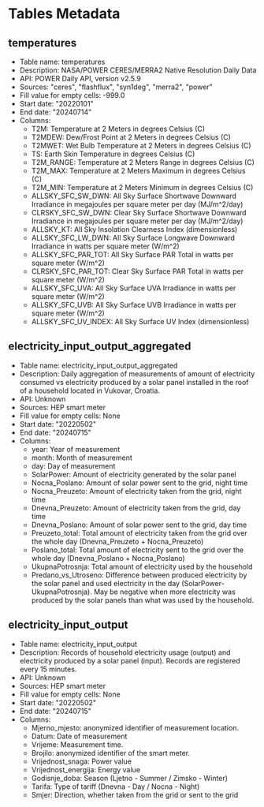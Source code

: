 # Tables Metadata

## temperatures

- Table name: temperatures
- Description: NASA/POWER CERES/MERRA2 Native Resolution Daily Data
- API: POWER Daily API, version v2.5.9
- Sources: "ceres", "flashflux", "syn1deg", "merra2", "power"
- Fill value for empty cells: -999.0
- Start date: "20220101"
- End date: "20240714"
- Columns:
    * T2M: Temperature at 2 Meters in degrees Celsius (C)
    * T2MDEW: Dew/Frost Point at 2 Meters in degrees Celsius (C)
    * T2MWET: Wet Bulb Temperature at 2 Meters in degrees Celsius (C)
    * TS: Earth Skin Temperature in degrees Celsius (C)
    * T2M_RANGE: Temperature at 2 Meters Range in degrees Celsius (C)
    * T2M_MAX: Temperature at 2 Meters Maximum in degrees Celsius (C)
    * T2M_MIN: Temperature at 2 Meters Minimum in degrees Celsius (C)
    * ALLSKY_SFC_SW_DWN: All Sky Surface Shortwave Downward Irradiance in megajoules per square meter per day (MJ/m^2/day)
    * CLRSKY_SFC_SW_DWN: Clear Sky Surface Shortwave Downward Irradiance in megajoules per square meter per day (MJ/m^2/day)
    * ALLSKY_KT: All Sky Insolation Clearness Index (dimensionless)
    * ALLSKY_SFC_LW_DWN: All Sky Surface Longwave Downward Irradiance in watts per square meter (W/m^2)
    * ALLSKY_SFC_PAR_TOT: All Sky Surface PAR Total in watts per square meter (W/m^2)
    * CLRSKY_SFC_PAR_TOT: Clear Sky Surface PAR Total in watts per square meter (W/m^2)
    * ALLSKY_SFC_UVA: All Sky Surface UVA Irradiance in watts per square meter (W/m^2)
    * ALLSKY_SFC_UVB: All Sky Surface UVB Irradiance in watts per square meter (W/m^2)
    * ALLSKY_SFC_UV_INDEX: All Sky Surface UV Index (dimensionless)

## electricity_input_output_aggregated

- Table name: electricity_input_output_aggregated
- Description: Daily aggregation of measurements of amount of electricity consumed vs electricity produced by a solar panel installed in the roof of a household located in Vukovar, Croatia.
- API: Unknown
- Sources: HEP smart meter
- Fill value for empty cells: None
- Start date: "20220502"
- End date: "20240715"
- Columns:
    * year: Year of measurement
    * month: Month of measurement
    * day: Day of measurement
    * SolarPower: Amount of electricity generated by the solar panel
    * Nocna_Poslano: Amount of solar power sent to the grid, night time
    * Nocna_Preuzeto: Amount of electricity taken from the grid, night time
    * Dnevna_Preuzeto: Amount of electricity taken from the grid, day time
    * Dnevna_Poslano: Amount of solar power sent to the grid, day time
    * Preuzeto_total: Total amount of electricity taken from the grid over the whole day (Dnevna_Preuzeto + Nocna_Preuzeto)
    * Poslano_total: Total amount of electricity sent to the grid over the whole day (Dnevna_Poslano + Nocna_Poslano)
    * UkupnaPotrosnja: Total amount of electricity used by the household
    * Predano_vs_Utroseno: Difference between produced electricity by the solar panel and used electricity in the day (SolarPower-UkupnaPotrosnja). May be negative when more electricity was produced by the solar panels than what was used by the household.



## electricity_input_output

- Table name: electricity_input_output
- Description: Records of household electricity usage (output) and electricity produced by a solar panel (input). Records are registered every 15 minutes.
- API: Unknown
- Sources: HEP smart meter
- Fill value for empty cells: None
- Start date: "20220502"
- End date: "20240715"
- Columns:
    * Mjerno_mjesto: anonymized identifier of measurement location.
    * Datum: Date of measurement
    * Vrijeme: Measurement time.
    * Brojilo: anonymized identifier of the smart meter.
    * Vrijednost_snaga: Power value
    * Vrijednost_energija: Energy value
    * Godisnje_doba: Season (Ljetno - Summer / Zimsko - Winter)
    * Tarifa: Type of tariff (Dnevna - Day / Nocna - Night)
    * Smjer: Direction, whether taken from the grid or sent to the grid
